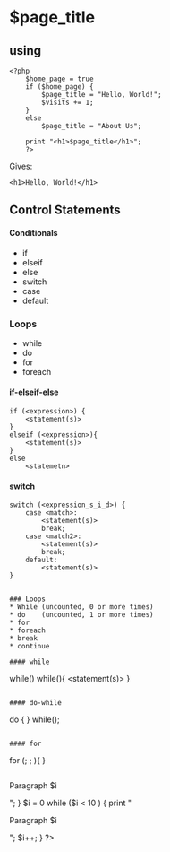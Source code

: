<h1>$page_title</h1>

using 
-----
```
<?php 
	$home_page = true
	if ($home_page) {
		$page_title = "Hello, World!";
		$visits += 1;
	}
	else
		$page_title = "About Us";

	print "<h1>$page_title</h1>";
	?>
```
Gives:

```
<h1>Hello, World!</h1>
```

Control Statements
------------------

#### Conditionals
* if
* elseif
* else
* switch
* case
* default

### Loops

* while
* do
* for 
* foreach

#### if-elseif-else
```
if (<expression>) {
	<statement(s)>
}
elseif (<expression>){
	<statement(s)>
}
else
	<statemetn>
```

#### switch

```
switch (<expression_s_i_d>) {
	case <match>:
		<statement(s)>
		break;
	case <match2>:
		<statement(s)>
		break;
	default:
		<statement(s)>
}
```

<?php
	$weekday = "M";
	switch ($weekday) {
		case "N":
			print "Sunday";
			break;
		case "M":
			print "Monday";
			break
		case "T":
			print "Tuesday";
			break;

		default:
			print "That is not a day!"
	}
?>
```

### Loops
* While (uncounted, 0 or more times)
* do    (uncounted, 1 or more times)
* for
* foreach
* break
* continue

#### while
```
while(<expression>)
	<statement>
while(<expression>){
	<statement(s)>
}
```

#### do-while
```
do {
	<statements>
} while(<expression>);
```

#### for 

```
for (<init>; <expression>; <increment>){
	<statement>
}
```

```
<?php
	for ($i = 0; $i < 10; $i ++) {
		print "<p>Paragraph $i</p>";
	}

	$i = 0
	while ($i < 10 ) {
		print "<p>Paragraph $i</p>";
		$i++;
	}
?>
```
